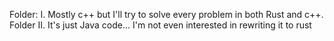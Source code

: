 Folder: I. Mostly c++ but I'll try to solve every problem in both Rust and c++.
Folder II. It's just Java code... I'm not even interested in rewriting it to rust
